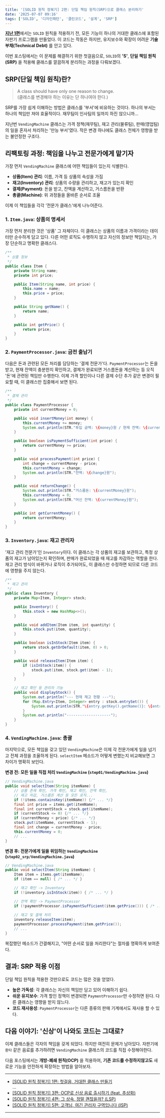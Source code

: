 ```yaml
---
title: '[SOLID 원칙 정복기] 2편: 단일 책임 원칙(SRP)으로 클래스 분리하기'
date: '2025-07-07 09:16'
tags: ['SOLID', '디자인패턴', '클린코드', '설계', 'SRP']
---
```


[__지난 1편__](https://yseek.github.io/yun-blog/posts/solid-vending-machine-1)에서는 `SOLID` 원칙을 적용하기 전, 모든 기능이 하나의 거대한 클래스에 포함된 자판기 프로그램을 만들었다. 이 코드는 작동은 하지만, 유지보수와 확장이 어려운 __기술 부채(Technical Debt)__ 를 안고 있다.

이번 포스팅에서는 이 문제를 해결하기 위한 첫걸음으로, `SOLID`의 __'S'__, __단일 책임 원칙(SRP)__ 을 적용해 클래스를 깔끔하게 분리하는 과정을 다뤄보겠다.

 ## SRP(단일 책임 원칙)란?

> A class should have only one reason to change.  
> (클래스를 변경해야 하는 이유는 단 하나여야 한다.)

SRP를 가장 쉽게 이해하는 방법은 클래스를 '부서'에 비유하는 것이다. 하나의 부서는 하나의 책임만 져야 효율적이다. 재무팀이 인사팀의 일까지 하진 않으니까...

지난번 `VendingMachine` 클래스는 가격 정책(재무팀), 재고 관리(물류팀), 판매(영업팀)의 일을 혼자서 처리하는 '만능 부서'였다. 작은 변경 하나에도 클래스 전체가 영향을 받는 불안정한 구조다.

## 리팩토링 과정: 책임을 나누고 전문가에게 맡기자

가장 먼저 `VendingMachine` 클래스에 어떤 책임들이 있는지 식별한다.

- __상품(Item) 관리__: 이름, 가격 등 상품의 속성을 가짐
- __재고(Inventory) 관리__: 상품의 수량을 관리하고, 재고가 있는지 확인
- __결제(Payment)__: 돈을 받고, 잔액을 계산하고, 거스름돈을 반환
- __총괄(Machine)__: 위 과정들을 올바른 순서로 조율

이제 이 책임들을 각각 '전문가 클래스'에게 나누어준다.

### 1. `Item.java`: 상품의 명세서

가장 먼저 분리한 것은 '상품' 그 자체이다. 이 클래스는 상품의 이름과 가격이라는 데이터만 순수하게 담고 있다. 다른 어떤 로직도 수행하지 않고 자신의 정보만 책임지는, 가장 단순하고 명확한 클래스다.

```java
/**
 * 상품 정보
 */
public class Item {
    private String name;
    private int price;

    public Item(String name, int price) {
        this.name = name;
        this.price = price;
    }

    public String getName() {
        return name;
    }

    public int getPrice() {
        return price;
    }
}

```

### 2. `PaymentProcessor.java`: 금전 출납기

다음은 돈과 관련된 모든 처리를 담당하는 '결제 전문가'다. `PaymentProcessor`는 돈을 받고, 현재 잔액이 충분한지 확인하고, 결제가 완료되면 거스름돈을 계산하는 등 오직 '돈'에 관련된 책임만 수행한다. 이제 가격 할인이나 다른 결제 수단 추가 같은 변경이 필요할 때, 이 클래스만 집중해서 보면 된다.

```java
/**
 * 결제 관리
 */
public class PaymentProcessor {
    private int currentMoney = 0;

    public void insertMoney(int money) {
        this.currentMoney += money;
        System.out.println(STR."투입 금액: \{money}원 / 현재 잔액: \{currentMoney}원");
    }

    public boolean isPaymentSufficient(int price) {
        return currentMoney >= price;
    }

    public void processPayment(int price) {
        int change = currentMoney - price;
        this.currentMoney = change;
        System.out.println(STR."잔액: \{change}원");
    }

    public void returnChange() {
        System.out.println(STR."거스름돈: \{currentMoney}원");
        this.currentMoney = 0;
        System.out.println(STR."머신 잔액: \{currentMoney}원");
    }

    public int getCurrentMoney() {
        return currentMoney;
    }
}
```

### 3. `Inventory.java`: 재고 관리자

'재고 관리 전문가'인 `Inventory`이다. 이 클래스는 각 상품의 재고를 보관하고, 특정 상품의 재고가 남아있는지 확인하며, 판매가 완료되었을 때 재고를 차감하는 역할을 한다. 재고 관리 방식이 바뀌거나 로직이 추가되어도, 이 클래스만 수정하면 되므로 다른 코드에 영향을 주지 않는다.

```java
/**
 * 재고 관리
 */
public class Inventory {
    private Map<Item, Integer> stock;

    public Inventory() {
        this.stock = new HashMap<>();
    }

    public void addItem(Item item, int quantity) {
        this.stock.put(item, quantity);
    }

    public boolean isInStock(Item item) {
        return stock.getOrDefault(item, 0) > 0;
    }

    public void releaseItem(Item item) {
        if (isInStock(item)) {
            stock.put(item, stock.get(item) - 1);
        }
    }

    // 재고 확인 등 관리자 기능
    public void displayStock() {
        System.out.println("--- 현재 재고 현황 ---");
        for (Map.Entry<Item, Integer> entry : stock.entrySet()) {
            System.out.println(STR."\{entry.getKey().getName()}: \{entry.getValue()}개");
        }
        System.out.println("--------------------");
    }
}

```

### 4. `VendingMachine.java`: 총괄

마지막으로, 모든 책임을 갖고 있던 `VendingMachine`은 이제 각 전문가에게 일을 넘기고 전체 과정을 조율하게 된다. `selectItem` 메소드가 어떻게 변했는지 비교해보면 그 차이가 명확히 보인다.

__변경 전: 모든 일을 직접 처리 `VendingMachine` (`step01/VendingMachine.java`)__

```java
// VendingMachine.java
public void selectItem(String itemName) {
    // 상품 존재 확인, 가격 확인, 재고 확인, 잔액 확인,
    // 재고 차감, 거스름돈 계산 등 모든 로직...
    if (!items.containsKey(itemName)) {/* ... */}
    final int price = items.get(itemName);
    final int currentStock = stock.get(itemName);
    if (currentStock <= 0) {/* ... */}
    if (currentMoney < price) {/* ... */}
    stock.put(itemName, currentStock - 1);
    final int change = currentMoney - price;
    this.currentMoney = 0;
    // ...
}
```

__변경 후: 전문가에게 일을 위임하는 `VendingMachine` (`step02_srp/VendingMachine.java`)__

```java
// VendingMachine.java
public void selectItem(String itemName) {
    Item item = items.get(itemName);
    if (item == null) { /* ... */ }

    // 재고 확인 -> Inventory
    if (!inventory.isInStock(item)) { /* ... */ }

    // 잔액 확인 -> PaymentProcessor
    if (!paymentProcessor.isPaymentSufficient(item.getPrice())) { /* ... */ }
    
    // 재고 및 결제 처리
    inventory.releaseItem(item);
    paymentProcessor.processPayment(item.getPrice());
    // ...
}
```

복잡했던 메소드가 간결해지고, "어떤 순서로 일을 처리한다"는 절차를 명확하게 보여준다.

## 결과: SRP 적용 이점

단일 책임 원칙을 적용한 것만으로도 코드는 많은 것을 얻었다.

- __높은 가독성__: 각 클래스는 자신의 책임만 담고 있어 이해하기 쉽다.
- __쉬운 유지보수__: 가격 할인 정책이 변경되면 `PaymentProcessor`만 수정하면 된다. 다른 클래스는 영향을 받지 않느다.
- __코드 재사용성__: `PaymentProcessor`는 다른 종류의 판매 기계에서도 재사용 할 수 있다.

## 다음 이야기: '신상'이 나와도 코드는 그대로?

이제 클래스들은 각자의 책임을 갖게 되었다. 하지만 여전히 문제가 남아있다. 자판기에 `환타` 같은 음료를 추가하려면 `VendingMachine` 클래스의 코드를 직접 수정해야한다.

다음 포스팅에서는 __개방-폐쇄 원칙(OCP)__ 을 적용하여, __기존 코드를 수정하지않고도__ 새로운 기능을 안전하게 확장하는 방법을 알아보자.


---
- [[SOLID 원칙 정복기] 1편: 첫걸음, 거대한 클래스 만들기](https://yseek.github.io/yun-blog/posts/solid-vending-machine-1)  
...  
- [[SOLID 원칙 정복기] 3편: OCP로 신상 음료 출시하기 (feat. 추상화)](https://yseek.github.io/yun-blog/posts/solid-vending-machine-3)
- [[SOLID 원칙 정복기] 4편: 그 상속, 정말 괜찮을까? (LSP)](https://yseek.github.io/yun-blog/posts/solid-vending-machine-4)
- [[SOLID 원칙 정복기] 5편: 고객님, 여긴 관리자 구역입니다 (ISP)](https://yseek.github.io/yun-blog/posts/solid-vending-machine-5)
---